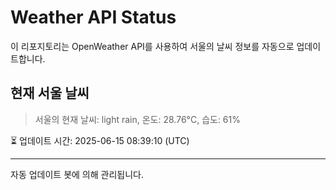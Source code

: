 
# Weather API Status

이 리포지토리는 OpenWeather API를 사용하여 서울의 날씨 정보를 자동으로 업데이트합니다.

## 현재 서울 날씨
> 서울의 현재 날씨: light rain, 온도: 28.76°C, 습도: 61%

⏳ 업데이트 시간: 2025-06-15 08:39:10 (UTC)

---
자동 업데이트 봇에 의해 관리됩니다.
